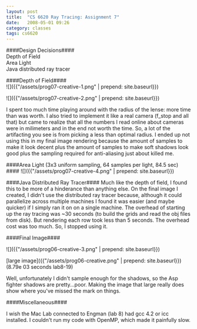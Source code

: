 ```yaml
---
layout: post
title:  "CS 6620 Ray Tracing: Assignment 7"
date:   2008-05-01 09:26
category: classes
tags: cs6620
---
```



####Design Decisions####  
Depth of Field <br />
Area Light<br />
Java distributed ray tracer 

####Depth of Field####  
![]({{"/assets/prog07-creative-1.png" | prepend: site.baseurl}})

![]({{"/assets/prog07-creative-2.png" | prepend: site.baseurl}})

I spent too much time playing around with the radius of the lense:  more time than was worth.  I also tried to implement it like a real camera (f_stop and all that) but came to realize that all the numbers I read online about cameras were in milimeters and in the end not worth the time.  So, a lot of the artifacting you see is from picking a less than optimal radius.  I ended up not using this in my final image rendering because the amount of samples to make it look decent plus the amount of samples to make soft shadows look good plus the sampling required for anti-aliasing just about killed me.

####Area Light (3x3 uniform sampling, 64 samples per light, 84.5 sec)   ####
![]({{"/assets/prog07-creative-4.png" | prepend: site.baseurl}})

####Java Distributed Ray Tracer####
Much like the depth of field, I found this to be more of a hinderance than anything else.  On the final image I created, I didn't use the distributed ray tracer because, although it could parallelize across multiple machines I found it was easier (and maybe quicker) if I simply ran it on on a single machine.  The overhead of starting up the ray tracing was ~30 seconds (to build the grids and read the obj files from disk).  But rendering each row took less than 5 seconds.  The overhead cost was too much.  So, I stopped using it. 

####Final Image####


![]({{"/assets/prog06-creative-3.png" | prepend: site.baseurl}})

[large image]({{"/assets/prog06-creative.png" | prepend: site.baseurl}}) (8.79e 03 seconds lab8-19)

Well, unfortunately I didn't sample enough for the shadows, so the Asp fighter shadows are pretty...poor.  Making the image that large really does show where you've missed the mark on things.  

####Miscellaneous####

I wish the Mac Lab connected to Engman (lab 8) had gcc 4.2 or icc installed.  I couldn't run my code with OpenMP, which made it painfully slow.


